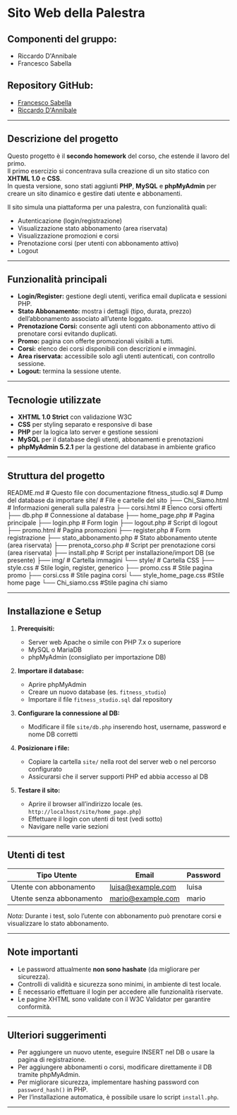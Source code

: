 # Sito Web della Palestra

## Componenti del gruppo:
- Riccardo D'Annibale  
- Francesco Sabella

## Repository GitHub:
- [Francesco Sabella](https://github.com/Ollare33/LW-HOMEWORK2)  
- [Riccardo D'Annibale](https://github.com/ricky2905/LW-HOMEWORK2)

---

## Descrizione del progetto

Questo progetto è il **secondo homework** del corso, che estende il lavoro del primo.  
Il primo esercizio si concentrava sulla creazione di un sito statico con **XHTML 1.0** e **CSS**.  
In questa versione, sono stati aggiunti **PHP**, **MySQL** e **phpMyAdmin** per creare un sito dinamico e gestire dati utente e abbonamenti.

Il sito simula una piattaforma per una palestra, con funzionalità quali:  
- Autenticazione (login/registrazione)  
- Visualizzazione stato abbonamento (area riservata)  
- Visualizzazione promozioni e corsi  
- Prenotazione corsi (per utenti con abbonamento attivo)  
- Logout

---

## Funzionalità principali

- **Login/Register:** gestione degli utenti, verifica email duplicata e sessioni PHP.  
- **Stato Abbonamento:** mostra i dettagli (tipo, durata, prezzo) dell’abbonamento associato all’utente loggato.  
- **Prenotazione Corsi:** consente agli utenti con abbonamento attivo di prenotare corsi evitando duplicati.  
- **Promo:** pagina con offerte promozionali visibili a tutti.  
- **Corsi:** elenco dei corsi disponibili con descrizioni e immagini.  
- **Area riservata:** accessibile solo agli utenti autenticati, con controllo sessione.  
- **Logout:** termina la sessione utente.

---

## Tecnologie utilizzate

- **XHTML 1.0 Strict** con validazione W3C  
- **CSS** per styling separato e responsive di base  
- **PHP** per la logica lato server e gestione sessioni  
- **MySQL** per il database degli utenti, abbonamenti e prenotazioni  
- **phpMyAdmin 5.2.1** per la gestione del database in ambiente grafico  

---

## Struttura del progetto


README.md # Questo file con documentazione
fitness_studio.sql # Dump del database da importare
site/ # File e cartelle del sito
├── Chi_Siamo.html # Informazioni generali sulla palestra
├── corsi.html # Elenco corsi offerti
├── db.php # Connessione al database
├── home_page.php # Pagina principale
├── login.php # Form login
├── logout.php # Script di logout
├── promo.html # Pagina promozioni
├── register.php # Form registrazione
├── stato_abbonamento.php # Stato abbonamento utente (area riservata)
├── prenota_corso.php # Script per prenotazione corsi (area riservata)
├── install.php # Script per installazione/import DB (se presente)
├── img/ # Cartella immagini
└── style/ # Cartella CSS
├── style.css # Stile login, register, generico
├── promo.css # Stile pagina promo
├── corsi.css # Stile pagina corsi
└── style_home_page.css #Stile home page 
└── Chi_siamo.css  #Stile pagina chi siamo



---

## Installazione e Setup

1. **Prerequisiti:**  
   - Server web Apache o simile con PHP 7.x o superiore  
   - MySQL o MariaDB  
   - phpMyAdmin (consigliato per importazione DB)  

2. **Importare il database:**  
   - Aprire phpMyAdmin  
   - Creare un nuovo database (es. `fitness_studio`)  
   - Importare il file `fitness_studio.sql` dal repository  

3. **Configurare la connessione al DB:**  
   - Modificare il file `site/db.php` inserendo host, username, password e nome DB corretti  

4. **Posizionare i file:**  
   - Copiare la cartella `site/` nella root del server web o nel percorso configurato  
   - Assicurarsi che il server supporti PHP ed abbia accesso al DB  

5. **Testare il sito:**  
   - Aprire il browser all’indirizzo locale (es. `http://localhost/site/home_page.php`)  
   - Effettuare il login con utenti di test (vedi sotto)  
   - Navigare nelle varie sezioni  

---

## Utenti di test

| Tipo Utente           | Email              | Password |
|-----------------------|--------------------|----------|
| Utente con abbonamento| luisa@example.com   | luisa    |
| Utente senza abbonamento | mario@example.com   | mario    |

*Nota:* Durante i test, solo l’utente con abbonamento può prenotare corsi e visualizzare lo stato abbonamento.

---

## Note importanti

- Le password attualmente **non sono hashate** (da migliorare per sicurezza).  
- Controlli di validità e sicurezza sono minimi, in ambiente di test locale.  
- È necessario effettuare il login per accedere alle funzionalità riservate.  
- Le pagine XHTML sono validate con il W3C Validator per garantire conformità.  

---

## Ulteriori suggerimenti

- Per aggiungere un nuovo utente, eseguire INSERT nel DB o usare la pagina di registrazione.  
- Per aggiungere abbonamenti o corsi, modificare direttamente il DB tramite phpMyAdmin.  
- Per migliorare sicurezza, implementare hashing password con `password_hash()` in PHP.  
- Per l’installazione automatica, è possibile usare lo script `install.php`.  

---


